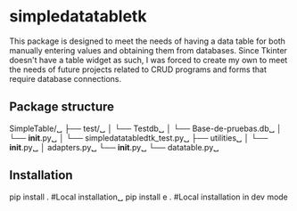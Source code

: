 # simpledatatabletk

This package is designed to meet the needs of having a data table for both manually entering values ​​and obtaining them from databases. Since Tkinter doesn't have a table widget as such, I was forced to create my own to meet the needs of future projects related to CRUD programs and forms that require database connections.

## Package structure
SimpleTable/␣
├── test/␣
│ └── Testdb␣
│   └── Base-de-pruebas.db␣
│   └── __init__.py␣
│   └── simpledatatabledtk_test.py␣
├── utilities␣
│   └── __init__.py␣
│    adapters.py␣
└── __init__.py␣
└── datatable.py␣

## Installation
pip install . #Local installation␣
pip install e . #Local installation in dev mode
